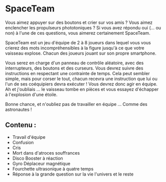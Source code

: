 # SpaceTeam

Vous aimez appuyer sur des boutons et crier sur vos amis ? Vous aimez enclencher les propulseurs phototoniques ? Si vous avez répondu oui (… ou non) à l'une de ces questions, vous aimerez certainement SpaceTeam.

SpaceTeam est un jeu d'équipe de 2 à 8 joueurs dans lequel vous vous crierez des mots incompréhensibles à la figure jusqu'à ce que votre vaisseau explose. Chacun des joueurs jouant sur son propre smartphone.

Vous serez en charge d'un panneau de contrôle aléatoire, avec des interrupteurs, des boutons et des curseurs. Vous devrez suivre des instructions en respectant une contrainte de temps. Cela peut sembler simple, mais pour corser le tout, chacun recevra une instruction que lui ou l'un de ses coéquipiers devra exécuter ! Vous devrez donc agir en équipe. Ah et j'oubliais … le vaisseau tombe en pièces et vous essayez d'échapper à l'explosion d'une étoile.

Bonne chance, et n'oubliez pas de travailler en équipe … Comme des astronautes !

## Contenu : 
- Travail d'équipe 
- Confusion 
- Cris 
- Mort dans d'atroces souffrances 
- Disco Booster à réaction 
- Gyro Déplaceur magnétique
- Fourchette ultrasonique à quatre temps
- Réponse à la grande question sur la vie l'univers et le reste
